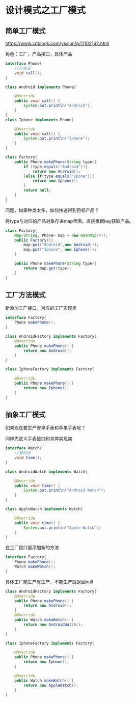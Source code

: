 # 设计模式之工厂模式

## 简单工厂模式

https://www.cnblogs.com/yssjun/p/11102162.html

角色：工厂，产品接口，具体产品

```java
interface Phone{
    //打电话
    void call();
}
```

```java
class Android implements Phone{

    @Override
    public void call() {
        System.out.println("Android");
    }
}
class Iphone implements Phone{

    @Override
    public void call() {
        System.out.println("Iphone");
    }
}
```

```java
class Factory{
    public Phone makePhone(String type){
        if (type.equals("Android")){
            return new Android();
        }else if(type.equals("Ipone")){
            return new Iphone();
        }
        return null;
    }
}
```

问题，如果种类太多，如何快速得到目标产品？

将type与对应的产品对象存进map里面，直接根据key获取产品。

```java
class Factory{
    Map<String, Phone> map = new HashMap<>();
    public Factory(){
        map.put("Android",new Android());
        map.put("Iphone", new Iphone());
    }

    public Phone makePhone(String type){
        return map.get(type);
    }
}
```



## 工厂方法模式

新添加工厂接口，对应的工厂实现类

```java
interface Factory{
    Phone makePhone();
}
```

```java
class AndroidFactory implements Factory{
    @Override
    public Phone makePhone() {
        return new Android();
    }
}
```

```java
class IphoneFactory implements Factory{

    @Override
    public Phone makePhone() {
        return new Iphone();
    }
}
```



## 抽象工厂模式

如果现在要生产安卓手表和苹果手表呢？

同样先定义手表接口和具体实现类

```java
interface Watch{
    //看时间
    void time();
}
```

```java
class AndroidWatch implements Watch{

    @Override
    public void time() {
        System.out.println("Android Watch");
    }
}
```

```java
class AppleWatch implements Watch{

    @Override
    public void time() {
        System.out.println("Apple Watch");
    }
}
```

在工厂接口里添加新的方法

```java
interface Factory{
    Phone makePhone();
    Watch makeWatch();
}
```

具体工厂能生产就生产，不能生产就返回null

```java
class AndroidFactory implements Factory{
    @Override
    public Phone makePhone() {
        return new Android();
    }
    @Override
    public Watch makeWatch() {
        return new AndroidWatch();
    }
}
```

```java
class IphoneFactory implements Factory{

    @Override
    public Phone makePhone() {
        return new Iphone();
    }

    @Override
    public Watch makeWatch() {
        return new AppleWatch();
    }
}
```

